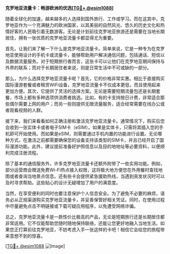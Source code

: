 **克罗地亚流量卡：畅游欧洲的优选[[TG💪+ @esim1088](https://t.me/s/esim1088)]**

随着全球化的加速，越来越多的人选择到国外旅行、工作或学习。而在这其中，克罗地亚作为一个充满魅力的欧洲国家，以其美丽的自然风光、悠久的历史文化和热情好客的人民吸引着无数游客。无论是计划前往克罗地亚旅游还是需要在当地长期居住，拥有一张优质的克罗地亚流量卡都显得尤为重要。

首先，让我们来了解一下什么是克罗地亚流量卡。简单来说，它是一种专为在克罗地亚使用设计的手机卡或流量卡，能够帮助用户解决通信问题，包括通话、短信以及数据流量服务。对于短期旅行者而言，这张卡可以让他们在克罗地亚期间保持与外界的联系；而对于长期居住者来说，则是日常生活中不可或缺的一部分。

那么，为什么选择克罗地亚流量卡呢？首先，它的价格非常实惠。相比于直接购买国际漫游套餐或者租赁WiFi设备，克罗地亚流量卡不仅成本更低，而且使用起来更加方便。其次，它提供了灵活的选择方案。无论是需要短期流量包还是长期套餐，市场上都有多种选项供消费者挑选。比如，有的卡支持按日计费，非常适合那些偶尔需要上网的用户；而另一些则提供无限流量服务，适合经常需要在线办公或者观看视频的人群。

接下来，我们来看看如何正确注册和激活克罗地亚流量卡。通常情况下，购买后您会收到一张实体卡或者电子SIM卡（eSIM）。如果是实体卡，只需将其插入您的手机即可开始使用。而如果是eSIM，则需要通过手机内置的功能进行设置。无论哪种方式，在激活之前都需要确保您的设备支持该类型的SIM卡，并且已经开启了国际漫游功能。此外，建议提前准备好护照信息以及目的地地址等必要资料，以便顺利完成注册流程。

除了基本的通信服务外，许多克罗地亚流量卡还额外附带了一些实用功能。例如，部分运营商会赠送免费Wi-Fi热点接入权限，这将极大地方便您在外用餐时查找地图或者查询当地景点信息。还有些卡会提供紧急援助热线，当遇到突发状况时可以及时寻求帮助。这些贴心的设计无疑增加了用户的满意度。

当然，在享受便利的同时也要注意保护个人信息安全。为了避免不必要的麻烦，请务必从正规渠道购买克罗地亚流量卡，并妥善保管好相关凭证。同时，在使用过程中尽量避免点击不明链接或下载可疑应用程序，以免遭受网络诈骗。

总之，克罗地亚流量卡是一款性价比极高的产品，无论是短期旅行还是长期居住都非常适用。它不仅能帮助您随时随地保持联络，还能让您更好地融入当地生活。如果您正打算前往克罗地亚，不妨考虑入手一张这样的卡吧！相信它会给您的旅程带来意想不到的惊喜。

[[TG💪+ @esim1088](https://t.me/s/esim1088) ![Image](https://i.postimg.cc/4NQfJmqS/Snipaste-2025-05-13-00-14-12.png)]